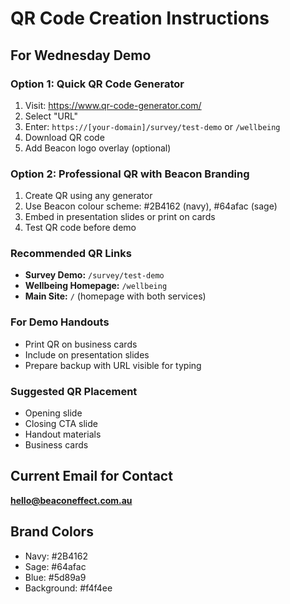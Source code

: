 # QR Code Creation Instructions

## For Wednesday Demo

### Option 1: Quick QR Code Generator
1. Visit: https://www.qr-code-generator.com/
2. Select "URL"
3. Enter: `https://[your-domain]/survey/test-demo` or `/wellbeing`
4. Download QR code
5. Add Beacon logo overlay (optional)

### Option 2: Professional QR with Beacon Branding
1. Create QR using any generator
2. Use Beacon colour scheme: #2B4162 (navy), #64afac (sage)
3. Embed in presentation slides or print on cards
4. Test QR code before demo

### Recommended QR Links
- **Survey Demo:** `/survey/test-demo`
- **Wellbeing Homepage:** `/wellbeing`
- **Main Site:** `/` (homepage with both services)

### For Demo Handouts
- Print QR on business cards
- Include on presentation slides
- Prepare backup with URL visible for typing

### Suggested QR Placement
- Opening slide
- Closing CTA slide
- Handout materials
- Business cards

## Current Email for Contact
**hello@beaconeffect.com.au**

## Brand Colors
- Navy: #2B4162
- Sage: #64afac
- Blue: #5d89a9
- Background: #f4f4ee

